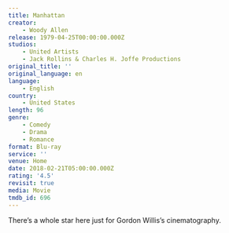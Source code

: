 ```yaml
---
title: Manhattan
creator:
    - Woody Allen
release: 1979-04-25T00:00:00.000Z
studios:
    - United Artists
    - Jack Rollins & Charles H. Joffe Productions
original_title: ''
original_language: en
language:
    - English
country:
    - United States
length: 96
genre:
    - Comedy
    - Drama
    - Romance
format: Blu-ray
service: ''
venue: Home
date: 2018-02-21T05:00:00.000Z
rating: '4.5'
revisit: true
media: Movie
tmdb_id: 696
---
```


There’s a whole star here just for Gordon Willis’s cinematography.
